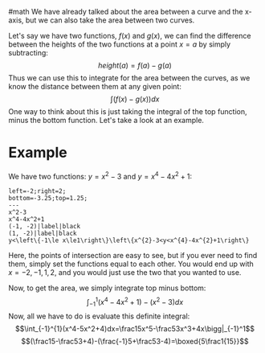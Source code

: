 #math 
We have already talked about the area between a curve and the x-axis, but we can also take the area between two curves.

Let's say we have two functions, $f(x)$ and $g(x)$, we can find the difference between the heights of the two functions at a point $x=a$ by simply subtracting: $$height(a)=f(a)-g(a)$$
Thus we can use this to integrate for the area between the curves, as we know the distance between them at any given point: $$\int(f(x)-g(x))dx$$
One way to think about this is just taking the integral of the top function, minus the bottom function. Let's take a look at an example.

# Example
We have two functions: $y=x^2-3$ and $y=x^4-4x^2+1$:
```desmos-graph
left=-2;right=2;
bottom=-3.25;top=1.25;
---
x^2-3
x^4-4x^2+1
(-1, -2)|label|black
(1, -2)|label|black
y<\left\{-1\le x\le1\right\}\left\{x^{2}-3<y<x^{4}-4x^{2}+1\right\}
```
Here, the points of intersection are easy to see, but if you ever need to find them, simply set the functions equal to each other. You would end up with $x=-2,-1,1,2$, and you would just use the two that you wanted to use. 

Now, to get the area, we simply integrate top minus bottom: $$\int_{-1}^{1}(x^4-4x^2+1)-(x^2-3)dx$$Now, all we have to do is evaluate this definite integral: $$\int_{-1}^{1}(x^4-5x^2+4)dx=\frac15x^5-\frac53x^3+4x\bigg|_{-1}^1$$
$$(\frac15-\frac53+4)-(\frac{-1}5+\frac53-4)=\boxed{5\frac1{15}}$$
